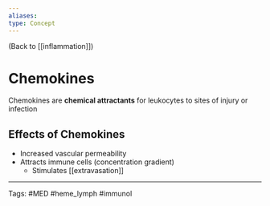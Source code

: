 ```yaml
---
aliases: 
type: Concept
---
```


(Back to [[inflammation]])

# Chemokines

Chemokines are **chemical attractants** for leukocytes to sites of injury or infection
## Effects of Chemokines
- Increased vascular permeability
- Attracts immune cells (concentration gradient)
	- Stimulates [[extravasation]]

---
Tags: #MED #heme_lymph #immunol